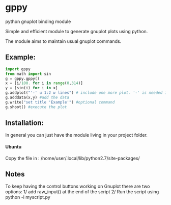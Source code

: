 # gppy
python gnuplot binding module

Simple and efficient module to generate gnuplot plots using python.

The module aims to maintain usual gnuplot commands.

## Example:


```python
import gppy
from math import sin
g = gppy.gppy()
x = [i/100. for i in range(0,314)]
y = [sin(i) for i in x]
g.addplot("'-' u 1:2 w lines") # include one more plot. '-' is needed if using addplot and adddata
g.adddata(x,y) #add the data
g.write("set title 'Example'") #optional command
g.shoot() #execute the plot
 ```
 
## Installation:
 In general you can just have the module living in your project folder.
 
#### Ubuntu
 Copy the file in :
 /home/user/.local/lib/python2.7/site-packages/
 
## Notes
To keep having the control buttons working on Gnuplot there are two options:
1/ add raw_input() at the end of the script
2/ Run the script using python -i myscript.py

